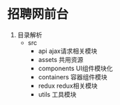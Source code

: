 # 招聘网前台
1. 目录解析
    - src 
        - api ajax请求相关模块
        - assets 共用资源
        - components UI组件模块化
        - containers 容器组件模块
        - redux redux相关模块
        - utils 工具模块